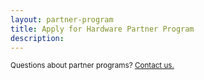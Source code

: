 ```yaml
---
layout: partner-program
title: Apply for Hardware Partner Program
description: 
---
```



<section id="install-pe" >
    <div class="tabs">
        <div class="tab-panel" style="display: block;">
            <div id="mlb2-11249142" style="display: none;" class="deploy-form deploy-cloud ml-subscribe-form ml-subscribe-form-11249142">
                <div class="ml-vertical-align-center">
                    <form class="ml-block-form" action="https://app.mailerlite.com/webforms/submit/h5b7n2" data-id="1211392" data-code="h5b7n2" method="POST" target="_blank">
                        <div class="form-title center">
                            <h1>Hardware Partner Program Silver Level</h1>
                        </div>
                        <div class="subscribe-form">
                            <div class="form-section mb20">
                                <div class="cloud-provider">
                                    <div class="logo-container partner">
                                        <img src="/images/partners/silver-partner.svg">
                                    </div>
                                    <div class="cloud-provider-desc">
                                        <p>Silver Partnership does not require any fees but assumes you have basic Pacificsoft knowledge and will prepare the online tutorial and demo dashboard on your own.</p>
                                    </div>
                                </div>                                                            
                            </div>
                            <div class="form-section mb30">
                                <p>Please fill this form to get further instructions.</p>        
                                <div class="form-group ml-field-email ml-validate-required ml-validate-email">
                                    <label for="fields[email]">
                                        <input type="email" name="fields[email]" class="form-control" value="" autocomplete="email" x-autocompletetype="email" spellcheck="false" autocapitalize="off" autocorrect="off">
                                        <p>Email Address*</p>
                                    </label>
                                </div>
                                <div class="form-group ml-field-first_name ml-validate-required">
                                    <label for="fields[first_name]">
                                        <input type="text" name="fields[first_name]" class="form-control" value="" spellcheck="false" autocapitalize="off" autocorrect="off">
                                        <p>First name*</p>
                                    </label>    
                                </div>
                                <div class="form-group ml-field-last_name ml-validate-required">
                                    <label for="fields[last_name]">
                                        <input type="text" name="fields[last_name]" class="form-control" value="" spellcheck="false" autocapitalize="off" autocorrect="off">
                                        <p>Last name*</p>
                                    </label>
                                </div>
                                <div class="form-group ml-field-company ml-validate-required">
                                    <label for="fields[company]">
                                        <input type="text" name="fields[company]" class="form-control" value="" spellcheck="false" autocapitalize="off" autocorrect="off">
                                        <p>Company*</p>
                                    </label>                                    
                                </div>
                                <div class="form-group ml-field-company_website ml-validate-required">
                                    <label for="fields[company_website]">
                                        <input type="text" name="fields[company_website]" class="form-control" value="" spellcheck="false" autocapitalize="off" autocorrect="off">
                                        <p>Company Website*</p>
                                    </label>
                                </div>                                
                                <div class="form-group ml-field-phone">
                                    <label for="fields[phone]">
                                        <input type="text" name="fields[phone]" class="form-control" value="" spellcheck="false" autocapitalize="off" autocorrect="off">
                                        <p>Phone Number</p>
                                    </label>    
                                </div>
                            </div>                            
                            <input type="hidden" name="ml-submit" value="1" />
                            <button class="button" type="submit" class="primary">
                                Submit
                            </button>
                            <button disabled="disabled" style="display: none;" type="button" class="loading">
                                <img src="https://static.mailerlite.com/images/rolling@2x.gif" width="20" height="20" style="width: 20px; height: 20px;">
                            </button>
                        </div>
                    </form>
                </div>
            </div>            
            <div id="mlb2-11249172" style="display: none;" class="deploy-form deploy-cloud ml-subscribe-form ml-subscribe-form-11249172">
                <div class="ml-vertical-align-center">
                    <form class="ml-block-form" action="https://app.mailerlite.com/webforms/submit/d6b3t8" data-id="1211402" data-code="d6b3t8" method="POST" target="_blank">
                        <div class="form-title center">
                            <h1>Hardware Partner Program Gold Level</h1>
                        </div>
                        <div class="subscribe-form">
                            <div class="form-section mb20">
                                <div class="cloud-provider">
                                    <div class="logo-container partner">
                                        <img src="/images/partners/gold-partner.svg">
                                    </div>
                                    <div class="cloud-provider-desc">
                                        <p>Gold Partnership includes our support services and help with preparing online tutorials and dashboards that will become an ultimate selling tool for your devices.</p>  
                                        <br/>
                                        <p>
                                            <span class="cloud-price-aws-desc">Yearly fee:</span>
                                            <span class="cloud-price-aws">$500</span>
                                        </p>                                        
                                    </div>
                                </div>                                                            
                            </div>
                            <div class="form-section mb30">
                                <p>Please fill this form to get further instructions.</p>        
                                <div class="form-group ml-field-email ml-validate-required ml-validate-email">
                                    <label for="fields[email]">
                                        <input type="email" name="fields[email]" class="form-control" value="" autocomplete="email" x-autocompletetype="email" spellcheck="false" autocapitalize="off" autocorrect="off">
                                        <p>Email Address*</p>
                                    </label>
                                </div>
                                <div class="form-group ml-field-first_name ml-validate-required">
                                    <label for="fields[first_name]">
                                        <input type="text" name="fields[first_name]" class="form-control" value="" spellcheck="false" autocapitalize="off" autocorrect="off">
                                        <p>First name*</p>
                                    </label>    
                                </div>
                                <div class="form-group ml-field-last_name ml-validate-required">
                                    <label for="fields[last_name]">
                                        <input type="text" name="fields[last_name]" class="form-control" value="" spellcheck="false" autocapitalize="off" autocorrect="off">
                                        <p>Last name*</p>
                                    </label>
                                </div>
                                <div class="form-group ml-field-company ml-validate-required">
                                    <label for="fields[company]">
                                        <input type="text" name="fields[company]" class="form-control" value="" spellcheck="false" autocapitalize="off" autocorrect="off">
                                        <p>Company*</p>
                                    </label>                                    
                                </div>
                                <div class="form-group ml-field-company_website ml-validate-required">
                                    <label for="fields[company_website]">
                                        <input type="text" name="fields[company_website]" class="form-control" value="" spellcheck="false" autocapitalize="off" autocorrect="off">
                                        <p>Company Website*</p>
                                    </label>
                                </div>                                
                                <div class="form-group ml-field-phone">
                                    <label for="fields[phone]">
                                        <input type="text" name="fields[phone]" class="form-control" value="" spellcheck="false" autocapitalize="off" autocorrect="off">
                                        <p>Phone Number</p>
                                    </label>    
                                </div>
                            </div>                            
                            <input type="hidden" name="ml-submit" value="1" />
                            <button class="button" type="submit" class="primary">
                                Submit
                            </button>
                            <button disabled="disabled" style="display: none;" type="button" class="loading">
                                <img src="https://static.mailerlite.com/images/rolling@2x.gif" width="20" height="20" style="width: 20px; height: 20px;">
                            </button>
                        </div>
                    </form>
                </div>
            </div>            
            <div id="mlb2-11249200" style="display: none;" class="deploy-form deploy-cloud ml-subscribe-form ml-subscribe-form-11249200">
                <div class="ml-vertical-align-center">
                    <form class="ml-block-form" action="https://app.mailerlite.com/webforms/submit/r7f3c8" data-id="1211404" data-code="r7f3c8" method="POST" target="_blank">
                        <div class="form-title center">
                            <h1>Hardware Partner Program Platinum Level</h1>
                        </div>
                        <div class="subscribe-form">
                            <div class="form-section mb20">
                                <div class="cloud-provider">
                                    <div class="logo-container partner">
                                        <img src="/images/partners/platinum-partner.svg">
                                    </div>
                                    <div class="cloud-provider-desc">
                                        <p>Platinum Partnership includes access to white-labeled partner portal, our support services and help with preparing online tutorials and dashboards that will become an ultimate selling tool for your devices.</p>
                                        <br/>
                                        <p>
                                            <span class="cloud-price-aws-desc">Yearly fee:</span>
                                            <span class="cloud-price-aws">$2000</span>
                                        </p>                                        
                                    </div>                                
                                </div>                                                            
                            </div>
                            <div class="form-section mb30">
                                <p>Please fill this form to get further instructions.</p>        
                                <div class="form-group ml-field-email ml-validate-required ml-validate-email">
                                    <label for="fields[email]">
                                        <input type="email" name="fields[email]" class="form-control" value="" autocomplete="email" x-autocompletetype="email" spellcheck="false" autocapitalize="off" autocorrect="off">
                                        <p>Email Address*</p>
                                    </label>
                                </div>
                                <div class="form-group ml-field-first_name ml-validate-required">
                                    <label for="fields[first_name]">
                                        <input type="text" name="fields[first_name]" class="form-control" value="" spellcheck="false" autocapitalize="off" autocorrect="off">
                                        <p>First name*</p>
                                    </label>    
                                </div>
                                <div class="form-group ml-field-last_name ml-validate-required">
                                    <label for="fields[last_name]">
                                        <input type="text" name="fields[last_name]" class="form-control" value="" spellcheck="false" autocapitalize="off" autocorrect="off">
                                        <p>Last name*</p>
                                    </label>
                                </div>
                                <div class="form-group ml-field-company ml-validate-required">
                                    <label for="fields[company]">
                                        <input type="text" name="fields[company]" class="form-control" value="" spellcheck="false" autocapitalize="off" autocorrect="off">
                                        <p>Company*</p>
                                    </label>                                    
                                </div>
                                <div class="form-group ml-field-company_website ml-validate-required">
                                    <label for="fields[company_website]">
                                        <input type="text" name="fields[company_website]" class="form-control" value="" spellcheck="false" autocapitalize="off" autocorrect="off">
                                        <p>Company Website*</p>
                                    </label>
                                </div>                                
                                <div class="form-group ml-field-phone">
                                    <label for="fields[phone]">
                                        <input type="text" name="fields[phone]" class="form-control" value="" spellcheck="false" autocapitalize="off" autocorrect="off">
                                        <p>Phone Number</p>
                                    </label>    
                                </div>
                            </div>                            
                            <input type="hidden" name="ml-submit" value="1" />
                            <button class="button" type="submit" class="primary">
                                Submit
                            </button>
                            <button disabled="disabled" style="display: none;" type="button" class="loading">
                                <img src="https://static.mailerlite.com/images/rolling@2x.gif" width="20" height="20" style="width: 20px; height: 20px;">
                            </button>
                        </div>
                    </form>
                </div>
            </div>   
        </div>
    </div>
    <div class="question-contact center">
            <small>Questions about partner programs? <a href="/docs/contact-us/?subject=Partnership">Contact us.</a></small>
     </div>
</section>         

<script type="text/javascript" src="https://static.mailerlite.com/js/w/webforms.min.js?v3772b61f1ec61c541c401d4eadfdd02f"></script>
<script type="text/javascript">

    var programType = "silver";
    
    var programTypeForms = {
        "silver": "#mlb2-11249142",
        "gold": "#mlb2-11249172",
        "platinum": "#mlb2-11249200"
    };
    
    function ml_webform_success_11249142() {
        var $ = ml_jQuery || jQuery;        
        $(location).attr('href', '/partners/hardware/apply/thanks/?type='+programType);
    };
    
    function ml_webform_success_11249172() {
        var $ = ml_jQuery || jQuery;        
        $(location).attr('href', '/partners/hardware/apply/thanks/?type='+programType);
    };

    function ml_webform_success_11249200() {
        var $ = ml_jQuery || jQuery;        
        $(location).attr('href', '/partners/hardware/apply/thanks/?type='+programType);
    };
            
    jqueryDefer(
        function () {
            $( document ).ready(function() {
            
                 $('.subscribe-form .form-section .form-group input').addClass("input--empty");
                 $('.subscribe-form .form-section .form-group input').on('input', function() {
                      if( !$(this).val() ) {
                         $(this).addClass("input--empty");
                      } else {
                         $(this).removeClass("input--empty");
                      }
                 });
                 $.urlParam = function (name) {
                    var results = new RegExp('[\?&]' + name + '=([^&#]*)').exec(window.location.href);
                    return results ? results[1] : null;
                 };                 
                 programType = $.urlParam('program');
                 if (!programType) {
                    programType = "silver";
                 }
                 
                 var formId = programTypeForms[programType];
                 if (formId) {
                    var programForm = $(formId);
                    programForm.css('display', '');
                 }
            });
        }
    );
</script>